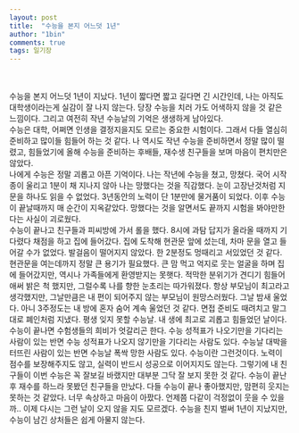 ```yaml
---
layout: post
title:  "수능을 본지 어느덧 1년"
author: "1bin"
comments: true
tags: 일기장
---
```

<br>
<br>
수능을 본지 어느덧 1년이 지났다.  
1년이 짧다면 짧고 길다면 긴 시간인데,  
나는 아직도 대학생이라는게 실감이 잘 나지 않는다.  
당장 수능을 치러 가도 어색하지 않을 것 같은 느낌이다.  
그리고 여전히 작년 수능날의 기억은 생생하게 남아있다.  
<br>
수능은 대학, 어쩌면 인생을 결정지을지도 모르는 중요한 시험이다.  
그래서 다들 열심히 준비하고 많이들 힘들어 하는 것 같다.  
나 역시도 작년 수능을 준비하면서 정말 많이 떨렸고, 힘들었기에     
올해 수능을 준비하는 후배들, 재수생 친구들을 보며 마음이 편치만은 않았다.   
<br>  
나에게 수능은 정말 괴롭고 아픈 기억이다.  
나는 작년에 수능을 쳤고, 망쳤다.  
국어 시작 종이 울리고 1분이 채 지나지 않아 나는 망했다는 것을 직감했다.  
눈이 고장난것처럼 지문을 하나도 읽을 수 없었다.  
3년동안의 노력이 단 1분만에 물거품이 되었다.  
이후 수능이 끝날때까지 매 순간이 지옥같았다.  
망했다는 것을 알면서도 끝까지 시험을 봐야만한다는 사실이 괴로웠다.  
<br>
수능이 끝나고 친구들과 피씨방에 가서 롤을 했다.  
8시에 과탐 답지가 올라올 때까지 기다렸다 채점을 하고 집에 들어갔다.  
집에 도착해 현관문 앞에 섰는데, 차마 문을 열고 들어갈 수가 없었다.  
발걸음이 떨어지지 않았다. 한 2분정도 멍때리고 서있었던 것 같다.   
현관문을 여는데까지 정말 큰 용기가 필요했다.  
큰 맘 먹고 억지로 웃는 얼굴을 하며 집에 들어갔지만, 역시나 가족들에게 환영받지는 못햇다.  
적막한 분위기가 견디기 힘들어 애써 밝은 척 했지만, 그럴수록 나를 향한 눈초리는 따가워졌다.  
항상 부모님이 최고라고 생각했지만, 그날만큼은 내 편이 되어주지 않는 부모님이 원망스러웠다.  
그날 밤새 울었다. 아니 3주정도는 내 방에 혼자 숨어 계속 울었던 것 같다.  
면접 준비도 때려치고 말그대로 폐인처럼 지냈다.  
평생 잊지 못할 수능날. 내 생에 최고로 괴롭고 힘들었던 날이다.      
<br>  
수능이 끝나면 수험생들의 희비가 엇갈리곤 한다.  
수능 성적표가 나오기만을 기다리는 사람이 있는 반면  
수능 성적표가 나오지 않기만을 기다리는 사람도 있다.  
수능날 대박을 터뜨린 사람이 있는 반면  
수능날 폭싹 망한 사람도 있다.  
수능이란 그런것이다.  
노력이 점수를 보장해주지도 않고, 실력이 반드시 성공으로 이어지지도 않는다.  
그렇기에 내 친구들이 이번 수능은 꼭 잘보길 바랬지만   
대부분 그닥 잘 보지 못한 것 같다.   
수능이 끝난 후 재수를 하느라 못봤던 친구들을 만났다.  
다들 수능이 끝나 좋아했지만, 맘편히 웃지는 못하는 것 같았다.  
너무 속상하고 마음이 아팠다.  
언제쯤 다같이 걱정없이 웃을 수 있을까..   
이제 다시는 그런 날이 오지 않을 지도 모르겠다.  
수능을 친지 벌써 1년이 지났지만,  
수능이 남긴 상처들은 쉽게 아물지 않는다.    
